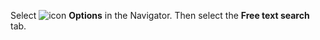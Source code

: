 <!-- markdownlint-disable-file MD041 -->
Select ![icon][img1] **Options** in the Navigator. Then select the **Free text search** tab.

<!-- Referenced images -->
[img1]:  ../../../../../../common/icons/options.png

